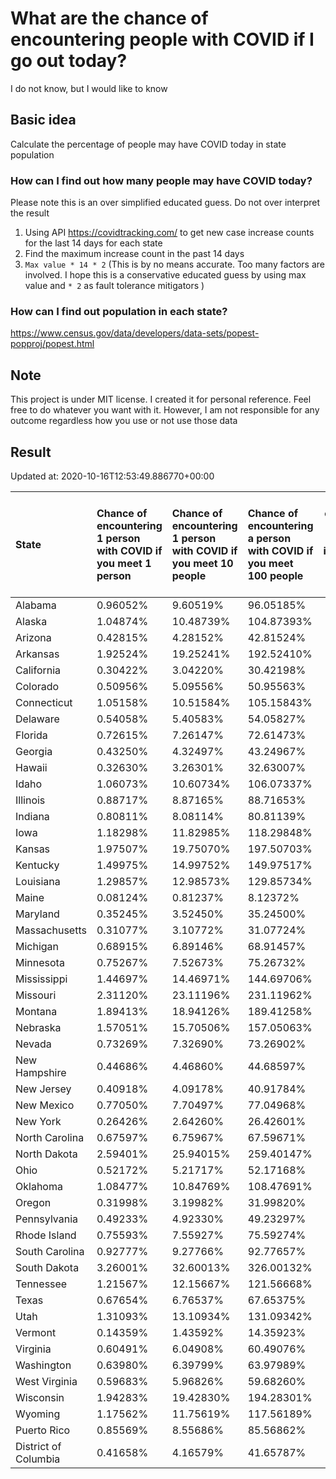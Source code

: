 # What are the chance of encountering people with COVID if I go out today?
I do not know, but I would like to know

## Basic idea
Calculate the percentage of people may have COVID today in state population

### How can I find out how many people may have COVID today?
Please note this is an over simplified educated guess. Do not over interpret the result 
1. Using API https://covidtracking.com/ to get new case increase counts for the last 14 days for each state
2. Find the maximum increase count in the past 14 days
3. `Max value * 14 * 2` (This is by no means accurate. Too many factors are involved. I hope this is a conservative educated guess by using max value and `* 2` as fault tolerance mitigators ) 

### How can I find out population in each state?
https://www.census.gov/data/developers/data-sets/popest-popproj/popest.html

## Note
This project is under MIT license. I created it for personal reference. Feel free to do whatever you want with it. However, I am not responsible for any outcome regardless how you use or not use those data 

## Result

 Updated at: 2020-10-16T12:53:49.886770+00:00

| State                | Chance of encountering 1 person with COVID if you meet 1 person   | Chance of encountering 1 person with COVID if you meet 10 people   | Chance of encountering a person with COVID if you meet 100 people   |   Max count of new case increase in the past 14 days |   Estimated people count with COVID |
|:---------------------|:------------------------------------------------------------------|:-------------------------------------------------------------------|:--------------------------------------------------------------------|-----------------------------------------------------:|------------------------------------:|
| Alabama              | 0.96052%                                                          | 9.60519%                                                           | 96.05185%                                                           |                                                 1682 |                               47096 |
| Alaska               | 1.04874%                                                          | 10.48739%                                                          | 104.87393%                                                          |                                                  274 |                                7672 |
| Arizona              | 0.42815%                                                          | 4.28152%                                                           | 42.81524%                                                           |                                                 1113 |                               31164 |
| Arkansas             | 1.92524%                                                          | 19.25241%                                                          | 192.52410%                                                          |                                                 2075 |                               58100 |
| California           | 0.30422%                                                          | 3.04220%                                                           | 30.42198%                                                           |                                                 4293 |                              120204 |
| Colorado             | 0.50956%                                                          | 5.09556%                                                           | 50.95563%                                                           |                                                 1048 |                               29344 |
| Connecticut          | 1.05158%                                                          | 10.51584%                                                          | 105.15843%                                                          |                                                 1339 |                               37492 |
| Delaware             | 0.54058%                                                          | 5.40583%                                                           | 54.05827%                                                           |                                                  188 |                                5264 |
| Florida              | 0.72615%                                                          | 7.26147%                                                           | 72.61473%                                                           |                                                 5570 |                              155960 |
| Georgia              | 0.43250%                                                          | 4.32497%                                                           | 43.24967%                                                           |                                                 1640 |                               45920 |
| Hawaii               | 0.32630%                                                          | 3.26301%                                                           | 32.63007%                                                           |                                                  165 |                                4620 |
| Idaho                | 1.06073%                                                          | 10.60734%                                                          | 106.07337%                                                          |                                                  677 |                               18956 |
| Illinois             | 0.88717%                                                          | 8.87165%                                                           | 88.71653%                                                           |                                                 4015 |                              112420 |
| Indiana              | 0.80811%                                                          | 8.08114%                                                           | 80.81139%                                                           |                                                 1943 |                               54404 |
| Iowa                 | 1.18298%                                                          | 11.82985%                                                          | 118.29848%                                                          |                                                 1333 |                               37324 |
| Kansas               | 1.97507%                                                          | 19.75070%                                                          | 197.50703%                                                          |                                                 2055 |                               57540 |
| Kentucky             | 1.49975%                                                          | 14.99752%                                                          | 149.97517%                                                          |                                                 2393 |                               67004 |
| Louisiana            | 1.29857%                                                          | 12.98573%                                                          | 129.85734%                                                          |                                                 2156 |                               60368 |
| Maine                | 0.08124%                                                          | 0.81237%                                                           | 8.12372%                                                            |                                                   39 |                                1092 |
| Maryland             | 0.35245%                                                          | 3.52450%                                                           | 35.24500%                                                           |                                                  761 |                               21308 |
| Massachusetts        | 0.31077%                                                          | 3.10772%                                                           | 31.07724%                                                           |                                                  765 |                               21420 |
| Michigan             | 0.68915%                                                          | 6.89146%                                                           | 68.91457%                                                           |                                                 2458 |                               68824 |
| Minnesota            | 0.75267%                                                          | 7.52673%                                                           | 75.26732%                                                           |                                                 1516 |                               42448 |
| Mississippi          | 1.44697%                                                          | 14.46971%                                                          | 144.69706%                                                          |                                                 1538 |                               43064 |
| Missouri             | 2.31120%                                                          | 23.11196%                                                          | 231.11962%                                                          |                                                 5066 |                              141848 |
| Montana              | 1.89413%                                                          | 18.94126%                                                          | 189.41258%                                                          |                                                  723 |                               20244 |
| Nebraska             | 1.57051%                                                          | 15.70506%                                                          | 157.05063%                                                          |                                                 1085 |                               30380 |
| Nevada               | 0.73269%                                                          | 7.32690%                                                           | 73.26902%                                                           |                                                  806 |                               22568 |
| New Hampshire        | 0.44686%                                                          | 4.46860%                                                           | 44.68597%                                                           |                                                  217 |                                6076 |
| New Jersey           | 0.40918%                                                          | 4.09178%                                                           | 40.91784%                                                           |                                                 1298 |                               36344 |
| New Mexico           | 0.77050%                                                          | 7.70497%                                                           | 77.04968%                                                           |                                                  577 |                               16156 |
| New York             | 0.26426%                                                          | 2.64260%                                                           | 26.42601%                                                           |                                                 1836 |                               51408 |
| North Carolina       | 0.67597%                                                          | 6.75967%                                                           | 67.59671%                                                           |                                                 2532 |                               70896 |
| North Dakota         | 2.59401%                                                          | 25.94015%                                                          | 259.40147%                                                          |                                                  706 |                               19768 |
| Ohio                 | 0.52172%                                                          | 5.21717%                                                           | 52.17168%                                                           |                                                 2178 |                               60984 |
| Oklahoma             | 1.08477%                                                          | 10.84769%                                                          | 108.47691%                                                          |                                                 1533 |                               42924 |
| Oregon               | 0.31998%                                                          | 3.19982%                                                           | 31.99820%                                                           |                                                  482 |                               13496 |
| Pennsylvania         | 0.49233%                                                          | 4.92330%                                                           | 49.23297%                                                           |                                                 2251 |                               63028 |
| Rhode Island         | 0.75593%                                                          | 7.55927%                                                           | 75.59274%                                                           |                                                  286 |                                8008 |
| South Carolina       | 0.92777%                                                          | 9.27766%                                                           | 92.77657%                                                           |                                                 1706 |                               47768 |
| South Dakota         | 3.26001%                                                          | 32.60013%                                                          | 326.00132%                                                          |                                                 1030 |                               28840 |
| Tennessee            | 1.21567%                                                          | 12.15667%                                                          | 121.56668%                                                          |                                                 2965 |                               83020 |
| Texas                | 0.67654%                                                          | 6.76537%                                                           | 67.65375%                                                           |                                                 7006 |                              196168 |
| Utah                 | 1.31093%                                                          | 13.10934%                                                          | 131.09342%                                                          |                                                 1501 |                               42028 |
| Vermont              | 0.14359%                                                          | 1.43592%                                                           | 14.35923%                                                           |                                                   32 |                                 896 |
| Virginia             | 0.60491%                                                          | 6.04908%                                                           | 60.49076%                                                           |                                                 1844 |                               51632 |
| Washington           | 0.63980%                                                          | 6.39799%                                                           | 63.97989%                                                           |                                                 1740 |                               48720 |
| West Virginia        | 0.59683%                                                          | 5.96826%                                                           | 59.68260%                                                           |                                                  382 |                               10696 |
| Wisconsin            | 1.94283%                                                          | 19.42830%                                                          | 194.28301%                                                          |                                                 4040 |                              113120 |
| Wyoming              | 1.17562%                                                          | 11.75619%                                                          | 117.56189%                                                          |                                                  243 |                                6804 |
| Puerto Rico          | 0.85569%                                                          | 8.55686%                                                           | 85.56862%                                                           |                                                  976 |                               27328 |
| District of Columbia | 0.41658%                                                          | 4.16579%                                                           | 41.65787%                                                           |                                                  105 |                                2940 |
